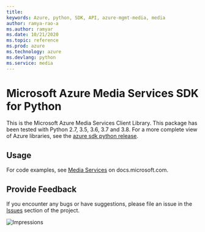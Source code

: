 ```yaml
---
title: 
keywords: Azure, python, SDK, API, azure-mgmt-media, media
author: ramya-rao-a
ms.author: ramyar
ms.date: 10/21/2020
ms.topic: reference
ms.prod: azure
ms.technology: azure
ms.devlang: python
ms.service: media
---
```


# Microsoft Azure Media Services SDK for Python

This is the Microsoft Azure Media Services Client Library.
This package has been tested with Python 2.7, 3.5, 3.6, 3.7 and 3.8.
For a more complete view of Azure libraries, see the [azure sdk python release](https://aka.ms/azsdk/python/all).


## Usage

For code examples, see [Media Services](https://docs.microsoft.com/python/api/overview/azure/media-services)
on docs.microsoft.com.


## Provide Feedback

If you encounter any bugs or have suggestions, please file an issue in the
[Issues](https://github.com/Azure/azure-sdk-for-python/issues)
section of the project.


![Impressions](https://azure-sdk-impressions.azurewebsites.net/api/impressions/azure-sdk-for-python%2Fazure-mgmt-media%2FREADME.png)


